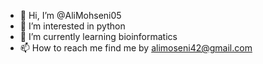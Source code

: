 - 👋 Hi, I’m @AliMohseni05
- 👀 I’m interested in python 
- 🌱 I’m currently learning bioinformatics
- 📫 How to reach me find me by alimoseni42@gmail.com 

<!---
AliMohseni05/AliMohseni05 is a ✨ special ✨ repository because its `README.md` (this file) appears on your GitHub profile.
You can click the Preview link to take a look at your changes.
--->
